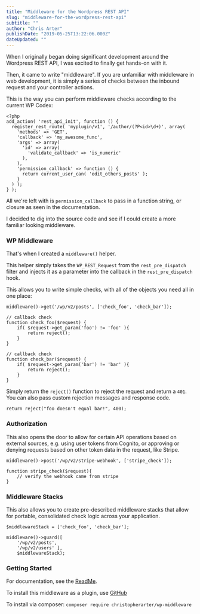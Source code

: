 ```yaml
---
title: "Middleware for the Wordpress REST API"
slug: "middleware-for-the-wordpress-rest-api"
subtitle: ""
author: "Chris Arter"
publishDate: "2019-05-25T13:22:06.000Z"
dateUpdated: ""
---
```


When I originally began doing significant development around the Wordpress REST API, I was excited to finally get hands-on with it.

Then, it came to write "middleware". If you are unfamiliar with middleware in web development, it is simply a series of checks between the inbound request and your controller actions.

This is the way you can perform middleware checks according to the current WP Codex:

    <?php
    add_action( 'rest_api_init', function () {
      register_rest_route( 'myplugin/v1', '/author/(?P<id>\d+)', array(
        'methods' => 'GET',
        'callback' => 'my_awesome_func',
        'args' => array(
          'id' => array(
            'validate_callback' => 'is_numeric'
          ),
        ),
        'permission_callback' => function () {
          return current_user_can( 'edit_others_posts' );
        }
      ) );
    } );
    

All we're left with is `permission_callback` to pass in a function string, or closure as seen in the documentation.

I decided to dig into the source code and see if I could create a more familiar looking middleware.

### WP Middleware

That's when I created a `middleware()` helper.

This helper simply takes the `WP_REST_Request` from the `rest_pre_dispatch` filter and injects it as a parameter into the callback in the `rest_pre_dispatch` hook.

This allows you to write simple checks, with all of the objects you need all in one place:

    
    middleware()->get('/wp/v2/posts', ['check_foo', 'check_bar']);
    
    // callback check
    function check_foo($request) {
        if( $request->get_param('foo') != 'foo' ){
            return reject();
        }
    }
    
    // callback check
    function check_bar($request) {
        if( $request->get_param('bar') != 'bar' ){
            return reject();
        }
    }
    

Simply return the `reject()` function to reject the request and return a `401`. You can also pass custom rejection messages and response code.

    return reject("foo doesn't equal bar!", 400);
    

### Authorization

This also opens the door to allow for certain API operations based on external sources, e.g. using user tokens from Cognito, or approving or denying requests based on other token data in the request, like Stripe.

    middleware()->post('/wp/v2/stripe-webhook', ['stripe_check']);
    
    function stripe_check($request){
        // verify the webhook came from stripe
    }
    

### Middleware Stacks

This also allows you to create pre-described middleware stacks that allow for portable, consolidated check logic across your application.

    $middlewareStack = ['check_foo', 'check_bar'];
    
    middleware()->guard([
        '/wp/v2/posts',
        '/wp/v2/users' ], 
        $middlewareStack);
    

### Getting Started

For documentation, see the [ReadMe](https://github.com/christopherarter/WP-Middleware-Plugin/blob/master/readme.md).

To install this middleware as a plugin, use [GitHub](https://github.com/christopherarter/WP-Middleware-Plugin)

To install via composer: `composer require christopherarter/wp-middleware`